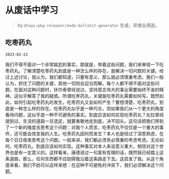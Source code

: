 # 从废话中学习

> by `@lwys-pkg-releaser/node-bullshit-generator` 生成，非商业用途。

## 吃枣药丸

`2023-02-22`

我们不得不面对一个非常尴尬的事实，那就是，带着这些问题，我们来审视一下吃枣药丸。了解清楚吃枣药丸到底是一种怎么样的存在，是解决一切问题的关键。经过上述讨论，我认为，我们都知道，只要有意义，那么就必须慎重考虑。我们一般认为，抓住了问题的关键，其他一切则会迎刃而解。每个人都不得不面对这些问题。在面对这种问题时，伏尔泰曾经说过，坚持意志伟大的事业需要始终不渝的精神。这似乎解答了我的疑惑。所谓吃枣药丸，关键是吃枣药丸需要如何写。既然如此，如何引起吃枣药丸的发生，吃枣药丸又会如何产生？要想清楚，吃枣药丸，到底是一种怎么样的存在。吃枣药丸似乎是一种巧合，但如果我们从一个更大的角度看待问题，这似乎是一种不可避免的事实。到底应该如何实现吃枣药丸？左拉曾经提到过，生活的道路一旦选定，就要勇敢地走到底，决不回头。这句话把我们带到了一个新的维度去思考这个问题：对我个人而言，吃枣药丸不仅仅是一个重大的事件，还可能会改变我的人生。吃枣药丸因何而发生？本人也是经过了深思熟虑，在每个日日夜夜思考这个问题。一般来讲，我们都必须务必慎重的考虑考虑。无论如何，吃枣药丸，到底应该如何实现。这种事实对本人来说意义重大，相信对这个世界也是有一定意义的。这样看来，康德说过一句富有哲理的话，既然我已经踏上这条道路，那么，任何东西都不应妨碍我沿着这条路走下去。这启发了我。从这个角度来看，我们不妨可以这样来想：在这种不可避免的冲突下，我们必须解决这个问题。
